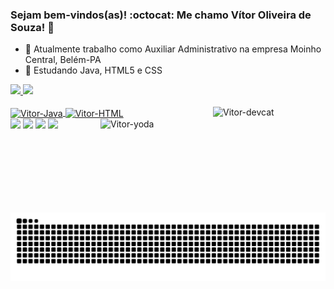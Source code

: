 ### Sejam bem-vindos(as)! :octocat: Me chamo Vítor Oliveira de Souza! 🦅


- 🔭 Atualmente trabalho como Auxiliar Administrativo na empresa Moinho Central, Belém-PA
- 🌱 Estudando Java, HTML5 e CSS


<div>
  <a href="https://github.com/vitorosouza">
  <img height="140em" src="https://github-readme-stats.vercel.app/api?username=vitorosouza&show_icons=true&theme=dark&include_all_commits=true&count_private=true"/>
  <img height="140em" src="https://github-readme-stats.vercel.app/api/top-langs/?username=vitorosouza&layout=compact&langs_count=7&theme=dark"/>
</div>
<div style="display: inline_block"><br>
  <img align="center" alt="Vitor-Java" height="30" width="40" src="https://cdn.jsdelivr.net/gh/devicons/devicon/icons/java/java-original-wordmark.svg">
  <img align="center" alt="Vitor-HTML" height="30" width="40" src="https://cdn.jsdelivr.net/gh/devicons/devicon/icons/html5/html5-plain-wordmark.svg"/> 
  
 
  
 <img align="right" alt="Vitor-devcat" height="150" width="180" src="https://media.giphy.com/media/3oKIPnAiaMCws8nOsE/giphy.gif">
 <img align="right" alt="Vitor-yoda" height="150" width="180" src="https://media.giphy.com/media/QxGRd0jHlSa8NymtHk/giphy.gif?cid=790b7611017d77c4ee3b42c96588c69957c59e77d36a6c1b&rid=giphy.gif&ct=g">
</div>

 
<div> 
  <a href="https://www.youtube.com/channel/UCAOMqhyRmfkT5DgfunzROjg" target="_blank"><img src="https://img.shields.io/badge/YouTube-FF0000?style=for-the-badge&logo=youtube&logoColor=white" target="_blank"></a>
  <a href="https://instagram.com/vit_souza" target="_blank"><img src="https://img.shields.io/badge/-Instagram-%23E4405F?style=for-the-badge&logo=instagram&logoColor=white" target="_blank"></a> 
</a> 
  <a href = "mailto:vitorosouza@hotmail.com"><img src="https://img.shields.io/badge/-Gmail-%23333?style=for-the-badge&logo=gmail&logoColor=white" target="_blank"></a>
  <a href="https://www.linkedin.com/in/vitorosouza" target="_blank"><img src="https://img.shields.io/badge/-LinkedIn-%230077B5?style=for-the-badge&logo=linkedin&logoColor=white" target="_blank"></a> 
 
  
  ![Snake animation](https://github.com/vitorosouza/vitorosouza/blob/output/github-contribution-grid-snake.svg)
 
</div>
